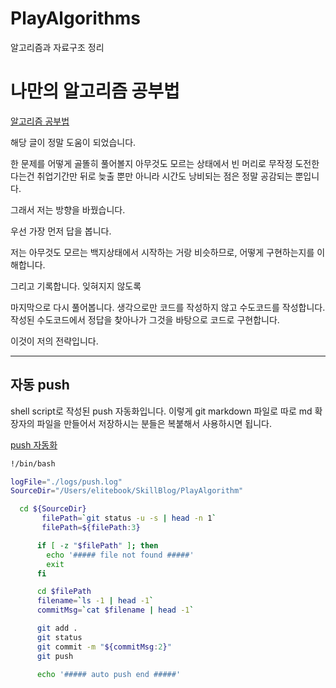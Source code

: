 # PlayAlgorithms

알고리즘과 자료구조 정리

# 나만의 알고리즘 공부법

[알고리즘 공부법](https://steady-coding.tistory.com/260)

해당 글이 정말 도움이 되었습니다.

한 문제를 어떻게 골똘히 풀어볼지 아무것도 모르는 상태에서 빈 머리로 무작정 도전한다는건 취업기간만 뒤로 늦출 뿐만 아니라 시간도 낭비되는 점은 정말 공감되는 뿐입니다.

그래서 저는 방향을 바꿨습니다.

우선 가장 먼저 답을 봅니다.

저는 아무것도 모르는 백지상태에서 시작하는 거랑 비슷하므로, 어떻게 구현하는지를 이해합니다.

그리고 기록합니다. 잊혀지지 않도록

마지막으로 다시 풀어봅니다. 생각으로만 코드를 작성하지 않고 수도코드를 작성합니다. 작성된 수도코드에서 정답을 찾아나가 그것을 바탕으로 코드로 구현합니다.

이것이 저의 전략입니다.

---

## 자동 push

shell script로 작성된 push 자동화입니다. 이렇게 git markdown 파일로 따로 md 확장자의 파일을 만들어서 저장하시는 분들은 복붙해서 사용하시면 됩니다.

[push 자동화](https://sup2is.github.io/2020/08/07/auto-commit-and-push-script.html)

```sh
!/bin/bash

logFile="./logs/push.log"
SourceDir="/Users/elitebook/SkillBlog/PlayAlgorithm"

  cd ${SourceDir}
       filePath=`git status -u -s | head -n 1`
       filePath=${filePath:3}

      if [ -z "$filePath" ]; then
        echo '##### file not found #####'
        exit
      fi

      cd $filePath
      filename=`ls -1 | head -1`
      commitMsg=`cat $filename | head -1`

      git add .
      git status
      git commit -m "${commitMsg:2}"
      git push

      echo '##### auto push end #####'
```
